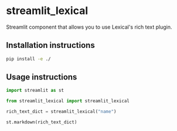 # streamlit_lexical

Streamlit component that allows you to use Lexical's rich text plugin. 

## Installation instructions

```sh
pip install -e ./
```

## Usage instructions

```python
import streamlit as st

from streamlit_lexical import streamlit_lexical

rich_text_dict = streamlit_lexical("name")

st.markdown(rich_text_dict)
```